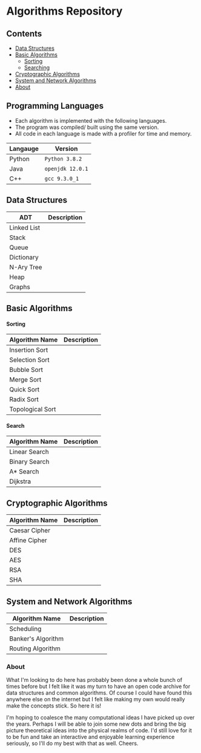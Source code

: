 # Algorithms Repository

## Contents
* [Data Structures](#Data_Structures)
* [Basic Algorithms](#Basic_Algorithms)
    * [Sorting](#Sorting)
    * [Searching](#Search)
* [Cryptographic Algorithms](#Cryptographic_Algorithms)
* [System and Network Algorithms](#System_And_Network_Algorithms)
* [About](#About)

## Programming Languages

* Each algorithm is implemented with the following languages.
* The program was compiled/ built using the same version. 
* All code in each language is made with a profiler for time and memory.

| Langauge | Version | 
| --- | --- |
| Python | `Python 3.8.2` |
| Java | `openjdk 12.0.1` |
| C++ | `gcc 9.3.0_1` |


## Data Structures

| ADT | Description | 
| --- | --- |
| Linked List | |
| Stack | |
| Queue | |
| Dictionary | |
| N-Ary Tree | |
| Heap | |
| Graphs | |

## Basic Algorithms

#### Sorting
| Algorithm Name | Description | 
| --- | --- |
| Insertion Sort | |
| Selection Sort | |
| Bubble Sort | |
| Merge Sort | |
| Quick Sort | |
| Radix Sort | |
| Topological Sort | |

#### Search
| Algorithm Name | Description | 
| --- | --- |
| Linear Search | |
| Binary Search | |
| A* Search | |
| Dijkstra | |

## Cryptographic Algorithms

| Algorithm Name | Description | 
| --- | --- |
| Caesar Cipher | |
| Affine Cipher | |
| DES | |
| AES | | 
| RSA | |
| SHA | |


## System and Network Algorithms

| Algorithm Name | Description | 
| --- | --- |
| Scheduling | |
| Banker's Algorithm | |
| Routing Algorithm | |



### About

What I'm looking to do here has probably been done a whole bunch of times before but I felt like it was my turn to have an open code archive for data structures and common algorithms. Of course I could have found this anywhere else on the internet but I felt like making my own would really make the concepts stick. So here it is!

I'm hoping to coalesce the many computational ideas I have picked up over the years. Perhaps I will be able to join some new dots and bring the big picture theoretical ideas into the physical realms of code. I'd still love for it to be fun and take an interactive and enjoyable learning experience seriously, so I'll do my best with that as well. Cheers.
